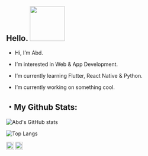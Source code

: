  ## Hello. <a href="https://www.arstiae.com/"><img src="https://distok.top/stickers/754103543786504244/754108890559283200.gif" width="94px"></a> 
 
- Hi, I’m Abd.

- I’m interested in Web & App Development.
 
- I’m currently learning Flutter, React Native & Python.

- I’m currently working on something cool.

 ## ・My Github Stats:
 
![Abd's GitHub stats](https://github-readme-stats.vercel.app/api?username=abd-ar)

![Top Langs](https://github-readme-stats.vercel.app/api/top-langs/?username=abd-ar)

<a href="https://twitter.com/abd_ink">
  <img align="left" alt="Anurag Hazra | Twitter" width="21px" src="https://cdn.discordapp.com/attachments/730377109301756024/868494102726053938/icons8-twitter.gif" />
</a>
<a href="https://discord.gg/rdm2wJs">
  <img align="left" alt="Abd's Discord" width="21px" src="https://discord.com/assets/3437c10597c1526c3dbd98c737c2bcae.svg" />
</a>

<br />
<br />
